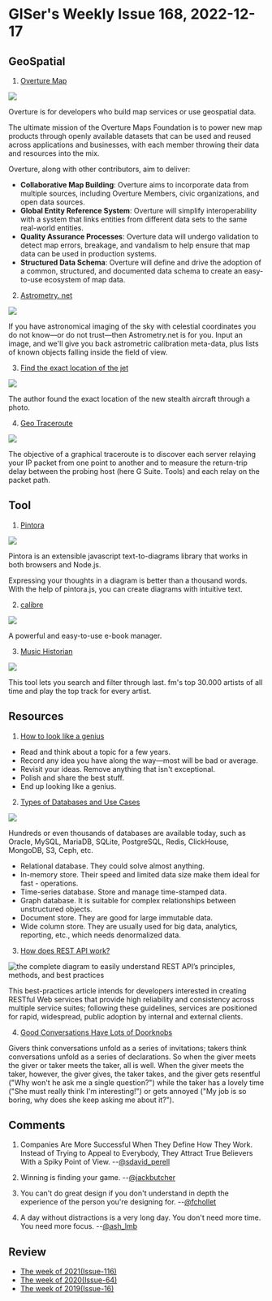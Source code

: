 # GISer's Weekly Issue 168, 2022-12-17

## GeoSpatial

1. [Overture Map](https://overturemaps.org/)

![](https://betanews.com/wp-content/uploads/2022/12/overture_maps_foundation-640x385.jpg)

Overture is for developers who build map services or use geospatial data.

The ultimate mission of the Overture Maps Foundation is to power new map products through openly available datasets that can be used and reused across applications and businesses, with each member throwing their data and resources into the mix.

Overture, along with other contributors, aim to deliver:

- **Collaborative Map Building**: Overture aims to incorporate data from multiple sources, including Overture Members, civic organizations, and open data sources.
- **Global Entity Reference System**: Overture will simplify interoperability with a system that links entities from different data sets to the same real-world entities.
- **Quality Assurance Processes**: Overture data will undergo validation to detect map errors, breakage, and vandalism to help ensure that map data can be used in production systems.
- **Structured Data Schema**: Overture will define and drive the adoption of a common, structured, and documented data schema to create an easy-to-use ecosystem of map data.

2. [Astrometry. net](https://nova.astrometry.net/)

![](https://pbs.twimg.com/media/Fja1jdZUoAIkJ43.jpg)

If you have astronomical imaging of the sky with celestial coordinates you do not know—or do not trust—then Astrometry.net is for you. Input an image, and we'll give you back astrometric calibration meta-data, plus lists of known objects falling inside the field of view.

3. [Find the exact location of the jet](https://threadreaderapp.com/thread/1600683623250030593.html)

![](https://pbs.twimg.com/media/Fja6Zi9VQAAgH58.jpg)

The author found the exact location of the new stealth aircraft through a photo.

4. [Geo Traceroute](https://geotraceroute.com/)

![](https://cdn.beekka.com/blogimg/asset/202212/bg2022121506.webp)

The objective of a graphical traceroute is to discover each server relaying your IP packet from one point to another and to measure the return-trip delay between the probing host (here G Suite. Tools) and each relay on the packet path.

## Tool

1. [Pintora](https://github.com/hikerpig/pintora)

![](https://nodeweekly.com/link/133148/web)

Pintora is an extensible javascript text-to-diagrams library that works in both browsers and Node.js.

Expressing your thoughts in a diagram is better than a thousand words. With the help of pintora.js, you can create diagrams with intuitive text.

2. [calibre](https://calibre-ebook.com/download)

![](https://calibre-ebook.com/resources/img/home-feature.jpg)

A powerful and easy-to-use e-book manager.

3. [Music Historian](https://musichistorian.org/)

![](https://imgs.zhubai.love/deade5544b774100b56018d30146dfa8.png)

This tool lets you search and filter through last. fm's top 30.000 artists of all time and play the top track for every artist.

## Resources

1. [How to look like a genius](https://nitter.net/JamesClear/status/1382744776903118849)

- Read and think about a topic for a few years.
- Record any idea you have along the way—most will be bad or average.
- Revisit your ideas. Remove anything that isn't exceptional.
- Polish and share the best stuff.
- End up looking like a genius.

2. [Types of Databases and Use Cases](https://blog.bytebytego.com/p/ep36-types-of-databases-and-use-cases)

![](https://substackcdn.com/image/fetch/w_1456,c_limit,f_webp,q_auto:good,fl_progressive:steep/https%3A%2F%2Fbucketeer-e05bbc84-baa3-437e-9518-adb32be77984.s3.amazonaws.com%2Fpublic%2Fimages%2F31662535-c0e6-43ee-adcb-c0349a431368_3141x2685.jpeg)

Hundreds or even thousands of databases are available today, such as Oracle, MySQL, MariaDB, SQLite, PostgreSQL, Redis, ClickHouse, MongoDB, S3, Ceph, etc.

- Relational database. They could solve almost anything.
- In-memory store. Their speed and limited data size make them ideal for fast - operations.
- Time-series database. Store and manage time-stamped data.
- Graph database. It is suitable for complex relationships between unstructured objects.
- Document store. They are good for large immutable data.
- Wide column store. They are usually used for big data, analytics, reporting, etc., which needs denormalized data.

3. [How does REST API work?](https://blog.devgenius.io/best-practice-and-cheat-sheet-for-rest-api-design-6a6e12dfa89f?gi=f8699123d274)

![the complete diagram to easily understand REST API’s principles, methods, and best practices](https://miro.medium.com/max/720/1*lFGlOSW19H184tUt9DhvUg@2x.webp)

This best-practices article intends for developers interested in creating RESTful Web services that provide high reliability and consistency across multiple service suites; following these guidelines, services are positioned for rapid, widespread, public adoption by internal and external clients.

4. [Good Conversations Have Lots of Doorknobs](https://experimentalhistory.substack.com/p/good-conversations-have-lots-of-doorknobs)

Givers think conversations unfold as a series of invitations; takers think conversations unfold as a series of declarations. So when the giver meets the giver or taker meets the taker, all is well. When the giver meets the taker, however, the giver gives, the taker takes, and the giver gets resentful ("Why won't he ask me a single question?") while the taker has a lovely time ("She must really think I'm interesting!") or gets annoyed ("My job is so boring, why does she keep asking me about it?").

## Comments

1. Companies Are More Successful When They Define How They Work. Instead of Trying to Appeal to Everybody, They Attract True Believers With a Spiky Point of View.
   --[@sdavid_perell](https://nitter.net/david_perell/status/1600156574386823168)

2. Winning is finding your game.
   --[@jackbutcher](https://nitter.net/jackbutcher/status/1601989955856785408)

3. You can't do great design if you don't understand in depth the experience of the person you're designing for.
   --[@fchollet](https://nitter.net/fchollet/status/1601397418066837511)

4. A day without distractions is a very long day. You don't need more time. You need more focus.
   --[@ash_lmb](https://nitter.net/ash_lmb/status/1575108089711165441)

## Review

- [The week of 2021(Issue-116)](https://github.com/lkcozy/weekly/blob/master/docs/2021/issue-116.md)
- [The week of 2020(Issue-64)](https://github.com/lkcozy/weekly/blob/master/docs/2020/issue-64.md)
- [The week of 2019(Issue-16)](https://github.com/lkcozy/weekly/blob/master/docs/2019/issue-16.md)
